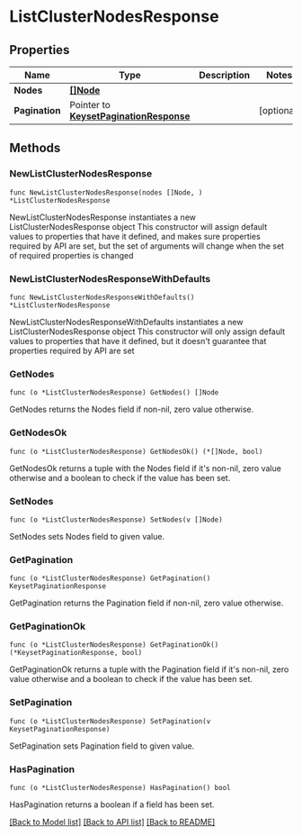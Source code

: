# ListClusterNodesResponse

## Properties

Name | Type | Description | Notes
------------ | ------------- | ------------- | -------------
**Nodes** | [**[]Node**](Node.md) |  | 
**Pagination** | Pointer to [**KeysetPaginationResponse**](KeysetPaginationResponse.md) |  | [optional] 

## Methods

### NewListClusterNodesResponse

`func NewListClusterNodesResponse(nodes []Node, ) *ListClusterNodesResponse`

NewListClusterNodesResponse instantiates a new ListClusterNodesResponse object
This constructor will assign default values to properties that have it defined,
and makes sure properties required by API are set, but the set of arguments
will change when the set of required properties is changed

### NewListClusterNodesResponseWithDefaults

`func NewListClusterNodesResponseWithDefaults() *ListClusterNodesResponse`

NewListClusterNodesResponseWithDefaults instantiates a new ListClusterNodesResponse object
This constructor will only assign default values to properties that have it defined,
but it doesn't guarantee that properties required by API are set

### GetNodes

`func (o *ListClusterNodesResponse) GetNodes() []Node`

GetNodes returns the Nodes field if non-nil, zero value otherwise.

### GetNodesOk

`func (o *ListClusterNodesResponse) GetNodesOk() (*[]Node, bool)`

GetNodesOk returns a tuple with the Nodes field if it's non-nil, zero value otherwise
and a boolean to check if the value has been set.

### SetNodes

`func (o *ListClusterNodesResponse) SetNodes(v []Node)`

SetNodes sets Nodes field to given value.


### GetPagination

`func (o *ListClusterNodesResponse) GetPagination() KeysetPaginationResponse`

GetPagination returns the Pagination field if non-nil, zero value otherwise.

### GetPaginationOk

`func (o *ListClusterNodesResponse) GetPaginationOk() (*KeysetPaginationResponse, bool)`

GetPaginationOk returns a tuple with the Pagination field if it's non-nil, zero value otherwise
and a boolean to check if the value has been set.

### SetPagination

`func (o *ListClusterNodesResponse) SetPagination(v KeysetPaginationResponse)`

SetPagination sets Pagination field to given value.

### HasPagination

`func (o *ListClusterNodesResponse) HasPagination() bool`

HasPagination returns a boolean if a field has been set.


[[Back to Model list]](../README.md#documentation-for-models) [[Back to API list]](../README.md#documentation-for-api-endpoints) [[Back to README]](../README.md)


